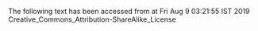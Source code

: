 The following text has been accessed from at Fri Aug 9 03:21:55 IST 2019
Creative_Commons_Attribution-ShareAlike_License
